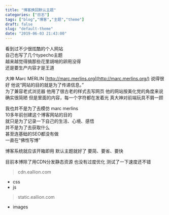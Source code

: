 ```yaml
---
title: "博客换回默认主题"
categories: ["日志"]
tags: ["blog","博客","主题","theme"]
draft: false
slug: "default-theme"
date: "2019-06-03 21:43:00"
---
```


看到过不少很炫酷的个人网站  
自己也写了几个typecho主题  
越来越觉得搞那些花里胡哨的卵用没得  
还是要生产内容才是王道  

大神 Marc MERLIN [http://marc.merlins.org](http://marc.merlins.org/) 说得很好
他说“网站的目的就是为了传递信息。”  
为了兼容老式浏览器
他用了很古老的样式去写网页
他的网站按美化党的角度来说确实很简陋
但是里面的内容，每一个字符都在发着光
真大神对前端玩具不屑一顾

我也并不是为了去模仿 marc merlins  
10多年前创建这个博客网站的目的  
就只是为了记录一下自己的生活、心境、感悟  
并不是为了去获取什么  
甚至连基础的SEO都没有做  
一直在“佛性写博”

博客系统就应该开箱即用
默认主题就好了
要简、要省、要快

目前本博除了用CDN分发静态资源
也没有过度优化
测试了一下速度还不错
> cdn.eallion.com
 - css
 - js

> static.eallion.com
 - images
